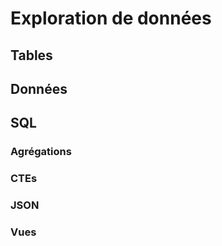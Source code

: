 # Exploration de données

## Tables

## Données

## SQL

### Agrégations

### CTEs

### JSON

### Vues
